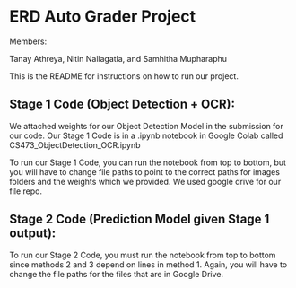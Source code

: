 
# ERD Auto Grader Project

Members:

Tanay Athreya, Nitin Nallagatla, and Samhitha Mupharaphu

This is the README for instructions on how to run our project. 

## Stage 1 Code (Object Detection + OCR):

We attached weights for our Object Detection Model in the submission for our code. Our Stage 1 Code is in a .ipynb notebook in Google Colab called CS473_ObjectDetection_OCR.ipynb

To run our Stage 1 Code, you can run the notebook from top to bottom, but you will have to change file paths to point to the correct paths for images folders and the weights which we provided. We used google drive for our file repo. 


## Stage 2 Code (Prediction Model given Stage 1 output):

To run our Stage 2 Code, you must run the notebook from top to bottom since methods 2 and 3 depend on lines in method 1. Again, you will have to change the file paths for the files that are in Google Drive. 

